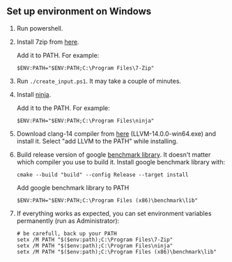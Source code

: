 ## Set up environment on Windows

1. Run powershell.

2. Install 7zip from [here](https://www.7-zip.org/download.html). 

    Add it to PATH. For example:

    ```
    $ENV:PATH="$ENV:PATH;C:\Program Files\7-Zip"
    ```

3. Run `./create_input.ps1`. It may take a couple of minutes.

4. Install [ninja](https://github.com/ninja-build/ninja/releases). 
    
    Add it to the PATH. For example:
    ```
    $ENV:PATH="$ENV:PATH;C:\Program Files\ninja"
    ```
5. Download clang-14 compiler from [here](https://github.com/llvm/llvm-project/releases/tag/llvmorg-14.0.0) (LLVM-14.0.0-win64.exe) and install it. Select "add LLVM to the PATH" while installing.

6. Build release version of google [benchmark library](https://github.com/google/benchmark#installation). It doesn't matter which compiler you use to build it. Install google benchmark library with:
    ```
    cmake --build "build" --config Release --target install
    ```
    Add google benchmark library to PATH
    ```
    $ENV:PATH="$ENV:PATH;C:\Program Files (x86)\benchmark\lib"
    ```

7. If everything works as expected, you can set environment variables permanently (run as Administrator):
    ```
    # be carefull, back up your PATH
    setx /M PATH "$($env:path);C:\Program Files\7-Zip"
    setx /M PATH "$($env:path);C:\Program Files\ninja"
    setx /M PATH "$($env:path);C:\Program Files (x86)\benchmark\lib"
    ```

